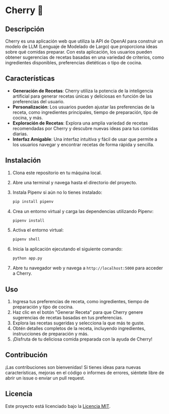 # Cherry :cherries:

## Descripción

Cherry es una aplicación web que utiliza la API de OpenAI para construir un modelo de LLM (Lenguaje de Modelado de Largo) que proporciona ideas sobre qué comidas preparar. Con esta aplicación, los usuarios pueden obtener sugerencias de recetas basadas en una variedad de criterios, como ingredientes disponibles, preferencias dietéticas o tipo de cocina.

## Características

- **Generación de Recetas**: Cherry utiliza la potencia de la inteligencia artificial para generar recetas únicas y deliciosas en función de las preferencias del usuario.
- **Personalización**: Los usuarios pueden ajustar las preferencias de la receta, como ingredientes principales, tiempo de preparación, tipo de cocina, y más.
- **Exploración de Recetas**: Explora una amplia variedad de recetas recomendadas por Cherry y descubre nuevas ideas para tus comidas diarias.
- **Interfaz Amigable**: Una interfaz intuitiva y fácil de usar que permite a los usuarios navegar y encontrar recetas de forma rápida y sencilla.

## Instalación

1. Clona este repositorio en tu máquina local.
2. Abre una terminal y navega hasta el directorio del proyecto.
3. Instala Pipenv si aún no lo tienes instalado:

    ```bash
    pip install pipenv
    ```

4. Crea un entorno virtual y carga las dependencias utilizando Pipenv:

    ```bash
    pipenv install
    ```

5. Activa el entorno virtual:

    ```bash
    pipenv shell
    ```

6. Inicia la aplicación ejecutando el siguiente comando:

    ```bash
    python app.py
    ```

7. Abre tu navegador web y navega a `http://localhost:5000` para acceder a Cherry.

## Uso

1. Ingresa tus preferencias de receta, como ingredientes, tiempo de preparación y tipo de cocina.
2. Haz clic en el botón "Generar Receta" para que Cherry genere sugerencias de recetas basadas en tus preferencias.
3. Explora las recetas sugeridas y selecciona la que más te guste.
4. Obtén detalles completos de la receta, incluyendo ingredientes, instrucciones de preparación y más.
5. ¡Disfruta de tu deliciosa comida preparada con la ayuda de Cherry!

## Contribución

¡Las contribuciones son bienvenidas! Si tienes ideas para nuevas características, mejoras en el código o informes de errores, siéntete libre de abrir un issue o enviar un pull request.

## Licencia

Este proyecto está licenciado bajo la [Licencia MIT](LICENSE).
